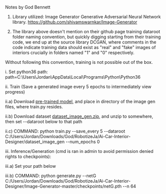 Notes by God Bennett

1. Library utilized: Image Generator Generative Adversarial Neural Network library. https://github.com/shivamswarnkar/Image-Generator

2. The library above doesn't mention on their github page training dataroot folder naming convention, but quickly digging starting from their training code, we end up at the source library DCGAN, where comments in the code indicate training data should exist as "real" and "fake" images of interiors crucially in folders named "1" and "0" respectively. 

Without following this convention, training is not possible out of the box.

i. Set python36 path:
path=C:\Users\Jordan\AppData\Local\Programs\Python\Python36

ii. Train (Save a generated image every 5 epochs to intermediately view progress)

ii.a) Download [pre-trained model](https://drive.google.com/drive/folders/1pfjUbH3T-CfFB7Hmkxpm5UJ473QfzjST), and place in directory of the image gen files, where train.py resides. 

ii.b) Download dataset [dataset_image_gen.zip](https://drive.google.com/drive/folders/1pfjUbH3T-CfFB7Hmkxpm5UJ473QfzjST), and unzip to somewhere, then set --dataroot below to that path

ii.c)
COMMAND:
python train.py --save_every 5 --dataroot C:/Users/Jordan/Downloads/God/RobotizeJa/Ai-Car-Interior-Designer/dataset_image_gen --num_epochs 0

iii. Inference/Generation (cmd is ran in admin to avoid permission denied rights to checkpoints):

iii.a) Set your path below

iii.b) 
COMMAND:
python generate.py --netG C:/Users/Jordan/Downloads/God/RobotizeJa/Ai-Car-Interior-Designer/Image-Generator-master/checkpoints/netG.pth --n 64